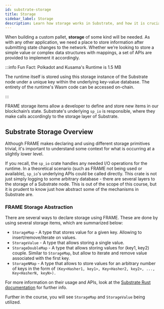 ```yaml
---
id: substrate-storage
title: Storage
sidebar_label: Storage
description: Learn how storage works in Substrate, and how it is crucial for managing state.
---
```


When building a custom pallet, **storage** of some kind will be needed.  As with any other application, we need a place to store information after submitting state changes to the network.  Whether we’re looking to store a simple value or complex data structures with mappings, a set of APIs are provided to implement it accordingly.

:::info Fun Fact: Polkadot and Kusama's Runtime is 1.5 MB

The runtime itself is stored using this storage instance of the Substrate node under a unique key within the underlying key-value database.  The entirety of the runtime's Wasm code can be accessed on-chain.

:::

FRAME storage items allow a developer to define and store new items in our blockchain’s state.  Substrate's underlying `sp_io` is responsible, where they make calls accordingly to the storage layer of Substrate. 

## Substrate Storage Overview

Although FRAME makes declaring and using different storage primitives trivial, it's important to understand some context for what is occurring at a slightly lower level.

If you recall, the `sp_io` crate handles any needed I/O operations for the runtime.  In a theoretical scenario (such as FRAME not being used or available), `sp_io`'s underlying APIs could be called directly.  This crate is not just simply logging to some arbitrary database - there are several layers to the storage of a Substrate node.  This is out of the scope of this course, but it is prudent to know just how abstract some of the mechanisms in Substrate are.

### FRAME Storage Abstraction

There are several ways to declare storage using FRAME.  These are done by using several storage items, which are summarized below:

- `StorageMap` - A type that stores value for a given key.  Allowing to insert/remove/iterate on values.
- `StorageValue` - A type that allows storing a single value.
- `StorageDoubleMap` - A type that allows storing values for (key1, key2) couple.  Similar to `StorageMap`, but allow to iterate and remove value associated with the first key.
- `StorageNMap` - A type that allows to store values for an arbitrary number of keys in the form of `(Key<Hasher1, key1>, Key<Hasher2, key2>, ..., Key<HasherN, keyN>).`

For more information on their usage and APIs, look at the [Substrate Rust documentation](https://paritytech.github.io/substrate/master/frame_support) for further info.


Further in the course, you will see `StorageMap` and `StorageValue` being utilized.